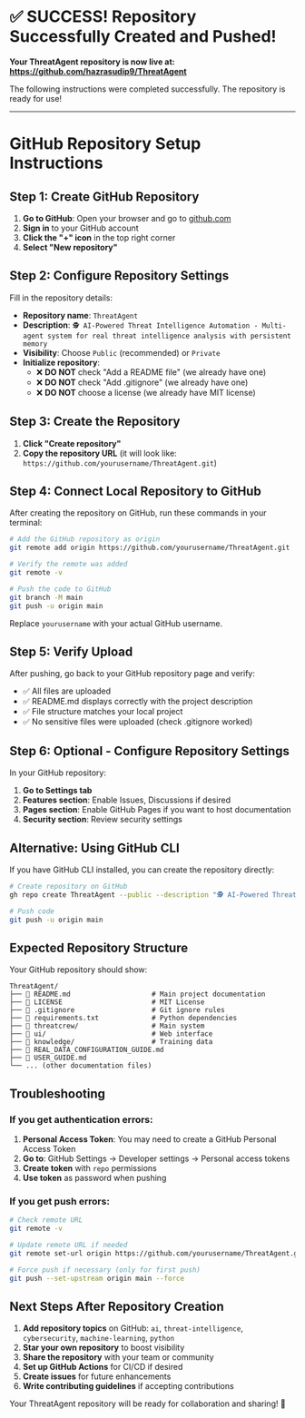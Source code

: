 # ✅ SUCCESS! Repository Successfully Created and Pushed!

**Your ThreatAgent repository is now live at: https://github.com/hazrasudip9/ThreatAgent**

The following instructions were completed successfully. The repository is ready for use!

---

# GitHub Repository Setup Instructions

## Step 1: Create GitHub Repository

1. **Go to GitHub**: Open your browser and go to [github.com](https://github.com)
2. **Sign in** to your GitHub account
3. **Click the "+" icon** in the top right corner
4. **Select "New repository"**

## Step 2: Configure Repository Settings

Fill in the repository details:

- **Repository name**: `ThreatAgent`
- **Description**: `🕵️ AI-Powered Threat Intelligence Automation - Multi-agent system for real threat intelligence analysis with persistent memory`
- **Visibility**: Choose `Public` (recommended) or `Private`
- **Initialize repository**: 
  - ❌ **DO NOT** check "Add a README file" (we already have one)
  - ❌ **DO NOT** check "Add .gitignore" (we already have one)
  - ❌ **DO NOT** choose a license (we already have MIT license)

## Step 3: Create the Repository

1. **Click "Create repository"**
2. **Copy the repository URL** (it will look like: `https://github.com/yourusername/ThreatAgent.git`)

## Step 4: Connect Local Repository to GitHub

After creating the repository on GitHub, run these commands in your terminal:

```bash
# Add the GitHub repository as origin
git remote add origin https://github.com/yourusername/ThreatAgent.git

# Verify the remote was added
git remote -v

# Push the code to GitHub
git branch -M main
git push -u origin main
```

Replace `yourusername` with your actual GitHub username.

## Step 5: Verify Upload

After pushing, go back to your GitHub repository page and verify:

- ✅ All files are uploaded
- ✅ README.md displays correctly with the project description
- ✅ File structure matches your local project
- ✅ No sensitive files were uploaded (check .gitignore worked)

## Step 6: Optional - Configure Repository Settings

In your GitHub repository:

1. **Go to Settings tab**
2. **Features section**: Enable Issues, Discussions if desired
3. **Pages section**: Enable GitHub Pages if you want to host documentation
4. **Security section**: Review security settings

## Alternative: Using GitHub CLI

If you have GitHub CLI installed, you can create the repository directly:

```bash
# Create repository on GitHub
gh repo create ThreatAgent --public --description "🕵️ AI-Powered Threat Intelligence Automation"

# Push code
git push -u origin main
```

## Expected Repository Structure

Your GitHub repository should show:

```
ThreatAgent/
├── 📄 README.md                    # Main project documentation
├── 📄 LICENSE                      # MIT License
├── 📄 .gitignore                   # Git ignore rules
├── 📄 requirements.txt             # Python dependencies
├── 📁 threatcrew/                  # Main system
├── 📁 ui/                          # Web interface
├── 📁 knowledge/                   # Training data
├── 📄 REAL_DATA_CONFIGURATION_GUIDE.md
├── 📄 USER_GUIDE.md
└── ... (other documentation files)
```

## Troubleshooting

### If you get authentication errors:
1. **Personal Access Token**: You may need to create a GitHub Personal Access Token
2. **Go to**: GitHub Settings → Developer settings → Personal access tokens
3. **Create token** with `repo` permissions
4. **Use token** as password when pushing

### If you get push errors:
```bash
# Check remote URL
git remote -v

# Update remote URL if needed
git remote set-url origin https://github.com/yourusername/ThreatAgent.git

# Force push if necessary (only for first push)
git push --set-upstream origin main --force
```

## Next Steps After Repository Creation

1. **Add repository topics** on GitHub: `ai`, `threat-intelligence`, `cybersecurity`, `machine-learning`, `python`
2. **Star your own repository** to boost visibility
3. **Share the repository** with your team or community
4. **Set up GitHub Actions** for CI/CD if desired
5. **Create issues** for future enhancements
6. **Write contributing guidelines** if accepting contributions

Your ThreatAgent repository will be ready for collaboration and sharing! 🚀
